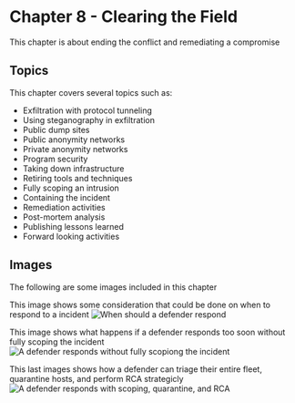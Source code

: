 # Chapter 8 - Clearing the Field
This chapter is about ending the conflict and remediating a compromise 

## Topics

This chapter covers several topics such as:

 - Exfiltration with protocol tunneling
 - Using steganography in exfiltration
 - Public dump sites
 - Public anonymity networks
 - Private anonymity networks
 - Program security
 - Taking down infrastructure
 - Retiring tools and techniques
 - Fully scoping an intrusion 
 - Containing the incident
 - Remediation activities
 - Post-mortem analysis
 - Publishing lessons learned
 - Forward looking activities

## Images
The following are some images included in this chapter

This image shows some consideration that could be done on when to respond to a incident
![When should a defender respond](https://raw.githubusercontent.com/ahhh/Cybersecurity-Tradecraft/main/Chapter8/whentorespond.PNG)

This image shows what happens if a defender responds too soon without fully scoping the incident
![A defender responds without fully scopiong the incident](https://raw.githubusercontent.com/ahhh/Cybersecurity-Tradecraft/main/Chapter8/defenderrespondedtoosoon.PNG)

This last images shows how a defender can triage their entire fleet, quarantine hosts, and perform RCA strategicly
![A defender responds with scoping, quarantine, and RCA](https://raw.githubusercontent.com/ahhh/Cybersecurity-Tradecraft/main/Chapter8/defendertriagerca.PNG)
